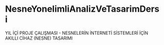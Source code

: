 # NesneYonelimliAnalizVeTasarimDersi
YIL İÇİ PROJE ÇALIŞMASI  - NESNELERİN İNTERNETİ SİSTEMLERİ İÇİN AKILLI CİHAZ (NESNE) TASARIMI 
